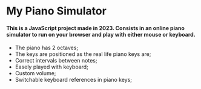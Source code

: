 # My Piano Simulator
#### This is a JavaScript project made in 2023. Consists in an online piano simulator to run on your browser and play with either mouse or keyboard. 
- The piano has 2 octaves;
- The keys are positioned as the real life piano keys are;
- Correct intervals between notes;
- Easely played with keyboard;
- Custom volume;
- Switchable keyboard references in piano keys;  
